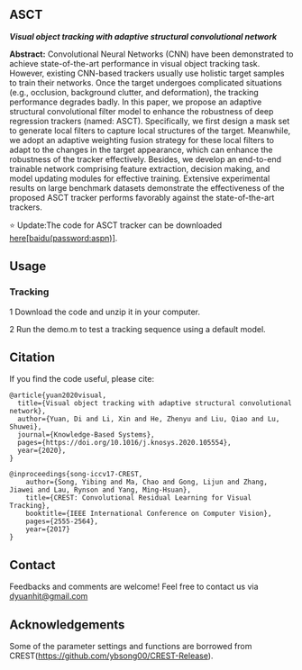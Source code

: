 ## ASCT
***Visual object tracking with adaptive structural convolutional network***

**Abstract:** Convolutional Neural Networks (CNN) have been demonstrated to achieve state-of-the-art performance in visual object tracking task. However, existing CNN-based trackers usually use holistic target samples
to train their networks. Once the target undergoes complicated situations (e.g., occlusion, background clutter, and deformation), the tracking performance degrades badly. In this paper, we propose an adaptive structural convolutional filter model to enhance the robustness of deep regression trackers (named: ASCT). Specifically, we first design a mask set to generate local filters to capture local structures of the target. Meanwhile, we adopt an adaptive weighting fusion strategy for these local filters to adapt to the changes in the target appearance, which can enhance the robustness of the tracker effectively. Besides, we develop an end-to-end trainable network comprising feature extraction, decision making, and model updating modules for effective training. Extensive experimental results on large benchmark datasets demonstrate the effectiveness of the proposed ASCT tracker performs favorably against the state-of-the-art trackers.

 :star: Update:The code for ASCT tracker can be downloaded [here[baidu(password:aspn)]](https://pan.baidu.com/s/1lO3oguBGEJqBczTiqm0YTA).

## Usage
### Tracking
1 Download the code and unzip it in your computer.

2 Run the demo.m to test a tracking sequence using a default model.
   

## Citation
If you find the code useful, please cite:
```
@article{yuan2020visual,
  title={Visual object tracking with adaptive structural convolutional network},
  author={Yuan, Di and Li, Xin and He, Zhenyu and Liu, Qiao and Lu, Shuwei},
  journal={Knowledge-Based Systems},
  pages={https://doi.org/10.1016/j.knosys.2020.105554},
  year={2020},
}

@inproceedings{song-iccv17-CREST,
    author={Song, Yibing and Ma, Chao and Gong, Lijun and Zhang, Jiawei and Lau, Rynson and Yang, Ming-Hsuan}, 
    title={CREST: Convolutional Residual Learning for Visual Tracking}, 
    booktitle={IEEE International Conference on Computer Vision},
    pages={2555-2564},
    year={2017}
}

```

## Contact
Feedbacks and comments are welcome! Feel free to contact us via dyuanhit@gmail.com


## Acknowledgements
Some of the parameter settings and functions are borrowed from CREST(https://github.com/ybsong00/CREST-Release). 
